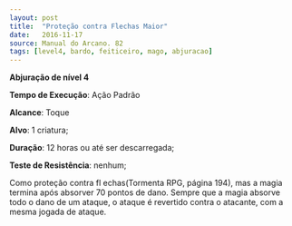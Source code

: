 ```yaml
---
layout: post
title:  "Proteção contra Flechas Maior"
date:   2016-11-17
source: Manual do Arcano. 82
tags: [level4, bardo, feiticeiro, mago, abjuracao]
---
```


**Abjuração de nível 4**

**Tempo de Execução**: Ação Padrão

**Alcance**: Toque

**Alvo**: 1 criatura;

**Duração**: 12 horas ou até ser descarregada;

**Teste de Resistência**: nenhum;

Como proteção contra fl echas(Tormenta RPG, página 194), mas a magia 
termina após absorver 70 pontos de 
dano. Sempre que a magia absorve todo 
o dano de um ataque, o ataque é revertido contra o atacante, com a mesma 
jogada de ataque.